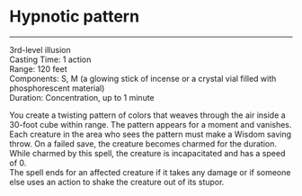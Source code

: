 # Hypnotic pattern

---

3rd-level illusion<br>
Casting Time: 1 action<br>
Range: 120 feet<br>
Components: S, M (a glowing stick of incense or a crystal vial filled with phosphorescent material)<br>
Duration: Concentration, up to 1 minute

You create a twisting pattern of colors that weaves through the air inside a 30-foot cube within range. The pattern appears for a moment and vanishes. Each creature in the area who sees the pattern must make a Wisdom saving throw. On a failed save, the creature becomes charmed for the duration. While charmed by this spell, the creature is incapacitated and has a speed of 0.<br>
The spell ends for an affected creature if it takes any damage or if someone else uses an action to shake the creature out of its stupor.